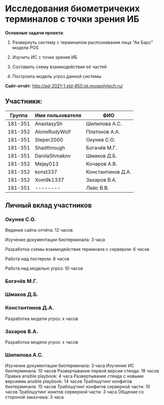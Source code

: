 # Исследования биометричеких терминалов с точки зрения ИБ
<b>Основные задачи проекта</b>:

1. Развернуть систему с терминалом распознавания лица "Ак Барс" модели POS

2. Изучить ИС с точки зрения ИБ

3. Составить схему взаимодействия её частей

4. Построить модель угроз данной системы

<b>Сайт-отчёт</b>: http://pd-2021-1.std-850.ist.mospolytech.ru/

## Участники:

  | Группа  | Имя пользователя | ФИО              |
  |---------|------------------|------------------|
  | 181-351 | AnastasySh   | Шипилова А.С.      |
  | 181-352 | AloneRudyWolf    | Платонов А.А.     |
  | 181-351 | Steper2000       | Окунев С.О.      |
  | 181-351 | Shadthrough      | Богачёв М.Г.     |
  | 181-351 | DanilaShmakov    | Шмаков Д.Б.      |
  | 181-352 | Mejay013   | Кочаров А.В.    |
  | 181-352 | konst337   | Константинов Д.А.    |
  | 181-352 | Xom9k1337   | Захаров В.А.    |
  | 181-351 | --------     | Лейс В.В.    |

## Личный вклад участников
### Окунев С.О.
Ведение сайта-отчёта: 12 часов

Изучение документации биотерминала: 3 часа

Разработка схемы взаимодействия терминала с сервером: 6 часов

Работа над постером: 8 часов

Работа над моделью угроз: 10 часов

### Богачёв М.Г.

### Шмаков Д.Б.

### Константинов Д.А.
Разработка модели угроз: х часов

### Захаров В.А. 
Разработка модели угроз: х часов

### Шипилова А.С. 
Изучение документации биотерминала: 3 часа
Изучение ИС биотерминала: 10 часов 
Развертывание первой версии стенда: 18 часов
Правка ansible playbook: 4 часа
Развертывание стенда с новыми версиями ansible playbook: 14 часов
Траблшутинг конфигов биотерминала: 15 часов 
Траблшутинг конфигов серверной части: 10 часов
Траблшутинг юнитов серверной части: 3 часа
Общение со стороной заказчика: 3 часа

